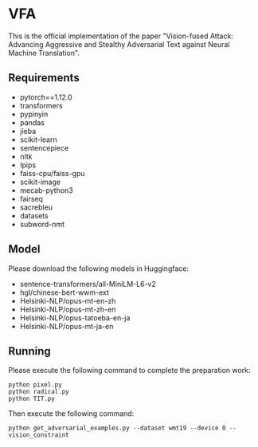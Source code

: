 # VFA

This is the official implementation of the paper "Vision-fused Attack: Advancing Aggressive and Stealthy Adversarial Text against Neural Machine Translation".

## Requirements
- pytorch==1.12.0
- transformers
- pypinyin
- pandas
- jieba
- scikit-learn
- sentencepiece
- nltk
- lpips
- faiss-cpu/faiss-gpu
- scikit-image
- mecab-python3
- fairseq
- sacrebleu
- datasets
- subword-nmt

## Model

Please download the following models in Huggingface:
- sentence-transformers/all-MiniLM-L6-v2
- hgl/chinese-bert-wwm-ext
- Helsinki-NLP/opus-mt-en-zh
- Helsinki-NLP/opus-mt-zh-en
- Helsinki-NLP/opus-tatoeba-en-ja
- Helsinki-NLP/opus-mt-ja-en

## Running
Please execute the following command to complete the preparation work:
```
python pixel.py
python radical.py
python TIT.py
```
Then execute the following command:
```
python get_adversarial_examples.py --dataset wmt19 --device 0 --vision_constraint
```